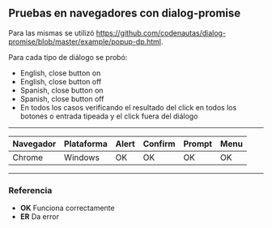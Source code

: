 ## Pruebas en navegadores con dialog-promise

Para las mismas se utilizó https://github.com/codenautas/dialog-promise/blob/master/example/popup-dp.html.

Para cada tipo de diálogo se probó:
  * English, close button on
  * English, close button off
  * Spanish, close button on
  * Spanish, close button off
  * En todos los casos verificando el resultado del click en todos los botones o entrada tipeada y el click fuera del diálogo

*** 
Navegador | Plataforma | Alert | Confirm | Prompt | Menu
----|----|----|----|---|----
Chrome | Windows | OK | OK | OK | OK

***
### Referencia
- **OK** Funciona correctamente
- **ER** Da error 
